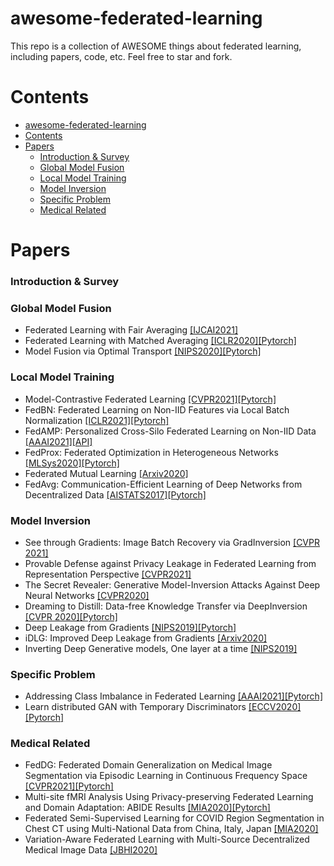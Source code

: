 # awesome-federated-learning
This repo is a collection of AWESOME things about federated learning, including papers, code, etc. Feel free to star and fork.

# Contents
- [awesome-federated-learning](#awesome-federated-learning)
- [Contents](#contents)
- [Papers](#papers)
    - [Introduction & Survey](#introduction--survey)
    - [Global Model Fusion](#global-model-fusion)
    - [Local Model Training](#local-model-training)
    - [Model Inversion](#model-inversion)
    - [Specific Problem](#specific-problem)
    - [Medical Related](#medical-related)

# Papers
### Introduction & Survey
### Global Model Fusion
* Federated Learning with Fair Averaging [[IJCAI2021]](https://arxiv.org/pdf/2104.14937.pdf)
* Federated Learning with Matched Averaging [[ICLR2020]](https://openreview.net/pdf?id=BkluqlSFDS)[[Pytorch]](https://github.com/IBM/FedMA)
* Model Fusion via Optimal Transport [[NIPS2020]](https://proceedings.neurips.cc/paper/2020/file/fb2697869f56484404c8ceee2985b01d-Paper.pdf)[[Pytorch]](https://github.com/sidak/otfusion)

### Local Model Training
* Model-Contrastive Federated Learning [[CVPR2021]](https://arxiv.org/pdf/2103.16257.pdf)[[Pytorch]](https://github.com/QinbinLi/MOON)
* FedBN: Federated Learning on Non-IID Features via Local Batch Normalization [[ICLR2021]](https://arxiv.org/pdf/2102.07623.pdf)[[Pytorch]](https://github.com/med-air/FedBN)
* FedAMP: Personalized Cross-Silo Federated Learning on Non-IID Data [[AAAI2021]](https://arxiv.org/pdf/2007.03797.pdf)[[API]](https://t.ly/nGN9)
* FedProx: Federated Optimization in Heterogeneous Networks [[MLSys2020]](https://arxiv.org/pdf/1812.06127.pdf)[[Pytorch]](https://github.com/litian96/FedProx)
* Federated Mutual Learning [[Arxiv2020]](https://arxiv.org/pdf/2006.16765.pdf)
* FedAvg: Communication-Efficient Learning of Deep Networks from Decentralized Data [[AISTATS2017]](https://arxiv.org/pdf/1602.05629.pdf)[[Pytorch]](https://github.com/shaoxiongji/federated-learning)
  
### Model Inversion
* See through Gradients: Image Batch Recovery via GradInversion [[CVPR 2021]](https://arxiv.org/pdf/2104.07586.pdf)
* Provable Defense against Privacy Leakage in Federated Learning from Representation Perspective [[CVPR2021]](https://arxiv.org/pdf/2012.06043.pdf)
* The Secret Revealer: Generative Model-Inversion Attacks Against Deep Neural
Networks [[CVPR2020]](https://openaccess.thecvf.com/content_CVPR_2020/papers/Zhang_The_Secret_Revealer_Generative_Model-Inversion_Attacks_Against_Deep_Neural_Networks_CVPR_2020_paper.pdf)
* Dreaming to Distill: Data-free Knowledge Transfer via DeepInversion [[CVPR 2020]](https://openaccess.thecvf.com/content_CVPR_2020/papers/Yin_Dreaming_to_Distill_Data-Free_Knowledge_Transfer_via_DeepInversion_CVPR_2020_paper.pdf)[[Pytorch]](https://github.com/NVlabs/DeepInversion)
* Deep Leakage from Gradients [[NIPS2019]](https://arxiv.org/pdf/1906.08935.pdf)[[Pytorch]](https://github.com/mit-han-lab/dlg)
* iDLG: Improved Deep Leakage from Gradients [[Arxiv2020]](https://arxiv.org/pdf/2001.02610.pdf)
* Inverting Deep Generative models,
One layer at a time [[NIPS2019]](https://proceedings.neurips.cc/paper/2019/file/24389bfe4fe2eba8bf9aa9203a44cdad-Paper.pdf)

### Specific Problem
* Addressing Class Imbalance in Federated Learning [[AAAI2021]](https://arxiv.org/pdf/2008.06217.pdf)[[Pytorch]](https://github.com/balanced-fl/Addressing-Class-Imbalance-FL)
* Learn distributed GAN with Temporary
Discriminators [[ECCV2020]](https://arxiv.org/pdf/2007.09221.pdf)[[Pytorch]](https://github.com/huiqu18/TDGAN-PyTorch)
### Medical Related
* FedDG: Federated Domain Generalization on Medical Image Segmentation via Episodic Learning in Continuous Frequency Space [[CVPR2021]](https://arxiv.org/pdf/2103.06030.pdf)[[Pytorch]](https://github.com/liuquande/FedDG-ELCFS)
* Multi-site fMRI Analysis Using Privacy-preserving Federated Learning and Domain Adaptation: ABIDE Results [[MIA2020]](https://arxiv.org/pdf/2001.05647.pdf)[[Pytorch]](https://github.com/xxlya/Fed_ABIDE)
* Federated Semi-Supervised Learning for COVID Region Segmentation in Chest CT using Multi-National Data from China, Italy, Japan [[MIA2020]](https://arxiv.org/pdf/2011.11750.pdf)
* Variation-Aware Federated Learning with Multi-Source Decentralized Medical Image Data [[JBHI2020]](https://ieeexplore.ieee.org/stamp/stamp.jsp?arnumber=9268161)

